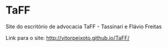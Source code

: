 # TaFF
Site do escritório de advocacia TaFF - Tassinari e Flávio Freitas

Link para o site: http://vitorpeixoto.github.io/TaFF/

